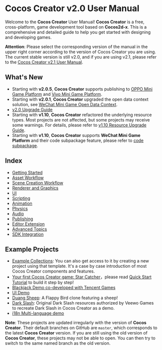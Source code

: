 # Cocos Creator v2.0 User Manual

Welcome to the __Cocos Creator__ User Manual! __Cocos Creator__ is a free, cross-platform, game development tool based on __Cocos2d-x__. This is a comprehensive and detailed guide to help you get started with designing and developing games.

**Attention**: Please select the corresponding version of the manual in the upper right corner according to the version of Cocos Creator you are using. The current stable version is still v2.0, and if you are using v2.1, please refer to the [Cocos Creator v2.1 User Manual](../../2.1/manual/en/index.html).


## What's New
  - Starting with __v2.0.5__, __Cocos Creator__ supports publishing to [OPPO Mini Game Platform](publish/publish-oppo-instant-games.md) and [Vivo Mini Game Platform](publish/publish-vivo-instant-games.md).
  - Starting with __v2.0.1__, __Cocos Creator__ upgraded the open data context solution, see [WeChat Mini Game Open Data Context](publish/publish-wechatgame-sub-domain.md).
  - [v2.0 Upgrade Guide](release-notes/upgrade-guide-v2.0.md)
  - Starting with __v1.10__, __Cocos Creator__ refactored the underlying resource types. Most projects are not affected, but some projects may receive some warnings. For details, please refer to [v1.10 Resource Upgrade Guide](release-notes/raw-asset-migration.md).
  - Starting with __v1.10__, __Cocos Creator__ supports __WeChat Mini Game Platform__ and their code subpackage feature, please refer to [code subpackage](scripting/subpackage.md).

## Index

- [Getting Started](getting-started/index.md)
- [Asset Workflow](asset-workflow/index.md)
- [Scene Creation Workflow](content-workflow/index.md)
- [Renderer and Graphics](render/index.md)
- [UI](ui/index.md)
- [Scripting](scripting/index.md)
- [Animation](animation/index.md)
- [Physics](physics/index.md)
- [Audio](audio/index.md)
- [Publishing](publish/index.md)
- [Editor Extension](extension/index.md)
- [Advanced Topics](advanced-topics/index.md)
- [SDK Integration](sdk/index.md)

## Example Projects

- [Example Collections](https://github.com/cocos-creator/example-cases): You can also get access to it by creating a new project using that template. It's a case by case introduction of most Cocos Creator components and features.
- [Your first Cocos Creator game: Star Catcher](https://github.com/cocos-creator/tutorial-first-game)，please read [Quick Start Tutorial](getting-started/quick-start.md) to build it step by step!
- [Blackjack Demo co-developed with Tencent Games](https://github.com/cocos-creator/tutorial-blackjack)
- [UI Demo](https://github.com/cocos-creator/demo-ui)
- [Duang Sheep](https://github.com/cocos-creator/tutorial-duang-sheep): A Flappy Bird clone featuring a sheep!
- [Dark Slash](https://github.com/cocos-creator/tutorial-dark-slash): Original Dark Slash resources authorized by Veewo Games to recreate Dark Slash in Cocos Creator as a demo.
- [i18n Multi-language demo](https://github.com/nantas/demo-i18n)

**Note**: These projects are updated irregularly with the version of __Cocos Creator__. Their default branches on GitHub are `master`, which corresponds to the latest __Cocos Creator__ version. If you are still using the old version of __Cocos Creator__, these projects may not be able to open. You can then try to switch to the same named branch as the old version.

